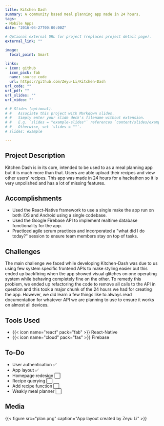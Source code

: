 ```yaml
---
title: Kitchen Dash
summary: A community based meal planning app made in 24 hours.
tags:
- Mobile Apps
date: "2016-04-27T00:00:00Z"

# Optional external URL for project (replaces project detail page).
external_link: ""

image:
  focal_point: Smart

links:
- icon: github
  icon_pack: fab
  name: source code
  url: https://github.com/Zeyu-Li/Kitchen-Dash
url_code: ""
url_pdf: ""
url_slides: ""
url_video: ""

# # Slides (optional).
# #   Associate this project with Markdown slides.
# #   Simply enter your slide deck's filename without extension.
# #   E.g. `slides = "example-slides"` references `content/slides/example-slides.md`.
# #   Otherwise, set `slides = ""`.
# slides: example

---
```

## Project Description
Kitchen Dash is in its core, intended to be used to as a meal planning app but it is much more than that. Users are able upload their recipes and view other users' recipes. This app was made in 24 hours for a hackathon so it is very unpolished and has a lot of missing features.

## Accomplishments
- Used the React-Native framework to use a single make the app run on both iOS and Android using a single codebase.
- Used the Google Firebase API to implement realtime database functionality for the app.
- Practiced agile scrum practices and incorporated a "what did I do today?" session to ensure team members stay on top of tasks.

## Challenges
The main challenge we faced while developing Kitchen-Dash was due to us using few system specific frontend APIs to make styling easier but this ended up backfiring when the app showed visual glitches on one operating system while behaving completely fine on the other. To remedy this problem, we ended up refactoring the code to remove all calls to the API in question and this took a major chunk of the 24 hours we had for creating the app. However, we did learn a few things like to always read documentation for whatever API we are planning to use to ensure it works on almost all devices.

## Tools Used
- {{< icon name="react" pack="fab" >}} React-Native
- {{< icon name="cloud" pack="fas" >}} Firebase   

## To-Do
- User authentication :white_check_mark:
- App layout :white_check_mark:
- Homepage redesign :white_large_square:
- Recipe querying :white_large_square:
- Add recipe function :white_large_square:
- Weakly meal planner :white_large_square:

## Media

{{< figure src="plan.png" caption="App layout created by Zeyu Li" >}}